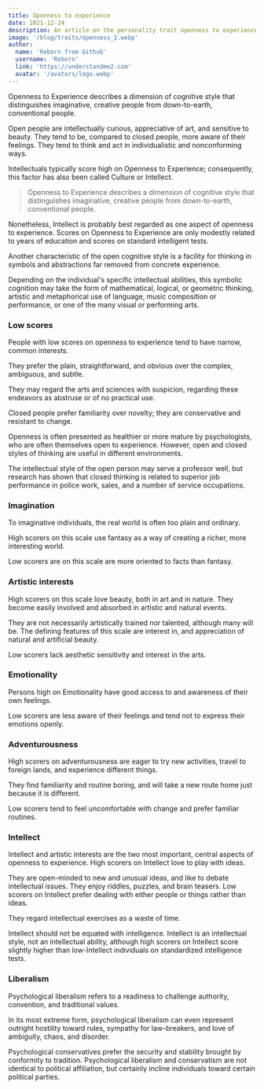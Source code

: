 ```yaml
---
title: Openness to experience
date: 2021-12-24
description: An article on the personality trait openness to experience.
image: '/blog/traits/openness_2.webp'
author:
  name: 'Reborn from Github'
  username: 'Reborn'
  link: 'https://understandme2.com'
  avatar: '/avatars/logo.webp'
---
```


Openness to Experience describes a dimension of cognitive style that distinguishes imaginative, creative people from down-to-earth, conventional people.

Open people are intellectually curious, appreciative of art, and sensitive to beauty. They tend to be, compared to closed people, more aware of their feelings. They tend to think and act in individualistic and nonconforming ways.

Intellectuals typically score high on Openness to Experience; consequently, this factor has also been called Culture or Intellect.

> Openness to Experience describes a dimension of cognitive style that distinguishes imaginative, creative people from down-to-earth, conventional people.

Nonetheless, Intellect is probably best regarded as one aspect of openness to experience. Scores on Openness to Experience are only modestly related to years of education and scores on standard intelligent tests.

Another characteristic of the open cognitive style is a facility for thinking in symbols and abstractions far removed from concrete experience.

Depending on the individual's specific intellectual abilities, this symbolic cognition may take the form of mathematical, logical, or geometric thinking, artistic and metaphorical use of language, music composition or performance, or one of the many visual or performing arts.

### Low scores

People with low scores on openness to experience tend to have narrow, common interests.

They prefer the plain, straightforward, and obvious over the complex, ambiguous, and subtle.

They may regard the arts and sciences with suspicion, regarding these endeavors as abstruse or of no practical use.

Closed people prefer familiarity over novelty; they are conservative and resistant to change.

Openness is often presented as healthier or more mature by psychologists, who are often themselves open to experience. However, open and closed styles of thinking are useful in different environments.

The intellectual style of the open person may serve a professor well, but research has shown that closed thinking is related to superior job performance in police work, sales, and a number of service occupations.

### Imagination

To imaginative individuals, the real world is often too plain and ordinary.

High scorers on this scale use fantasy as a way of creating a richer, more interesting world.

Low scorers are on this scale are more oriented to facts than fantasy.

### Artistic interests

High scorers on this scale love beauty, both in art and in nature. They become easily involved and absorbed in artistic and natural events.

They are not necessarily artistically trained nor talented, although many will be. The defining features of this scale are interest in, and appreciation of natural and artificial beauty.

Low scorers lack aesthetic sensitivity and interest in the arts.

### Emotionality

Persons high on Emotionality have good access to and awareness of their own feelings.

Low scorers are less aware of their feelings and tend not to express their emotions openly.

### Adventurousness

High scorers on adventurousness are eager to try new activities, travel to foreign lands, and experience different things.

They find familiarity and routine boring, and will take a new route home just because it is different.

Low scorers tend to feel uncomfortable with change and prefer familiar routines.

### Intellect

Intellect and artistic interests are the two most important, central aspects of openness to experience. High scorers on Intellect love to play with ideas.

They are open-minded to new and unusual ideas, and like to debate intellectual issues. They enjoy riddles, puzzles, and brain teasers. Low scorers on Intellect prefer dealing with either people or things rather than ideas.

They regard intellectual exercises as a waste of time.

Intellect should not be equated with intelligence. Intellect is an intellectual style, not an intellectual ability, although high scorers on Intellect score slightly higher than low-Intellect individuals on standardized intelligence tests.

### Liberalism

Psychological liberalism refers to a readiness to challenge authority, convention, and traditional values.

In its most extreme form, psychological liberalism can even represent outright hostility toward rules, sympathy for law-breakers, and love of ambiguity, chaos, and disorder.

Psychological conservatives prefer the security and stability brought by conformity to tradition. Psychological liberalism and conservatism are not identical to political affiliation, but certainly incline individuals toward certain political parties.
